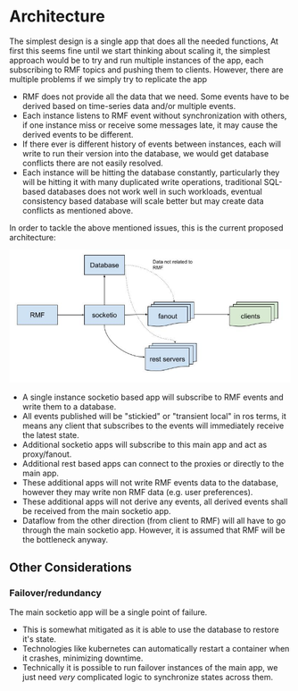 # Architecture

The simplest design is a single app that does all the needed functions, At first this seems fine until we start thinking about scaling it, the simplest approach would be to try and run multiple instances of the app, each subscribing to RMF topics and pushing them to clients. However, there are multiple problems if we simply try to replicate the app

* RMF does not provide all the data that we need. Some events have to be derived based on time-series data and/or multiple events.
* Each instance listens to RMF event without synchronization with others, if one instance miss or receive some messages late, it may cause the derived events to be different.
* If there ever is different history of events between instances, each will write to run their version into the database, we would get database conflicts there are not easily resolved.
* Each instance will be hitting the database constantly, particularly they will be hitting it with many duplicated write operations, traditional SQL-based databases does not work well in such workloads, eventual consistency based database will scale better but may create data conflicts as mentioned above.

In order to tackle the above mentioned issues, this is the current proposed architecture:

![dashboard-data-backend-proposal](dashboard-data-backend-proposal.jpg)

* A single instance socketio based app will subscribe to RMF events and write them to a database.
* All events published will be "stickied" or "transient local" in ros terms, it means any client that subscribes to the events will immediately receive the latest state.
* Additional socketio apps will subscribe to this main app and act as proxy/fanout.
* Additional rest based apps can connect to the proxies or directly to the main app.
* These additional apps will not write RMF events data to the database, however they may write non RMF data (e.g. user preferences).
* These additional apps will not derive any events, all derived events shall be received from the main socketio app.
* Dataflow from the other direction (from client to RMF) will all have to go through the main socketio app. However, it is assumed that RMF will be the bottleneck anyway.

## Other Considerations

### Failover/redundancy
The main socketio app will be a single point of failure.
* This is somewhat mitigated as it is able to use the database to restore it's state.
* Technologies like kubernetes can automatically restart a container when it crashes, minimizing downtime.
* Technically it is possible to run failover instances of the main app, we just need _very_ complicated logic to synchronize states across them.
